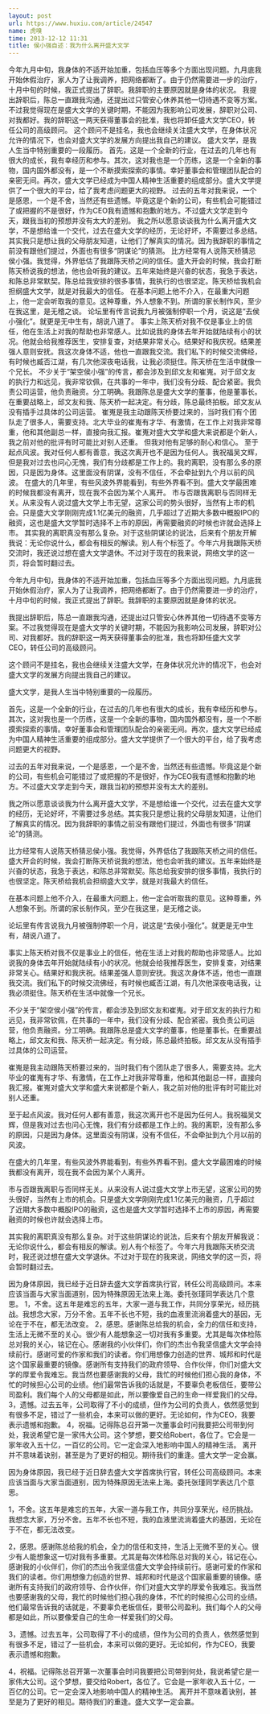 ```yaml
---
layout: post
url: https://www.huxiu.com/article/24547
name: 虎嗅
time: 2013-12-12 11:31
title: 侯小强自述：我为什么离开盛大文学
---
```

今年九月中旬，我身体的不适开始加重，包括血压等多个方面出现问题。九月底我开始休假治疗，家人为了让我调养，把网络都断了。由于仍然需要进一步的治疗，十月中旬的时候，我正式提出了辞职。我辞职的主要原因就是身体的状况。 我提出辞职后，陈总一直跟我沟通，还提出过只管安心休养其他一切待遇不变等方案。不过我觉得现在是盛大文学的关键时期，不能因为我影响公司发展，辞职对公司、对我都好。我的辞职这一两天获得董事会的批准，我也将卸任盛大文学CEO，转任公司的高级顾问。 这个顾问不是挂名，我也会继续关注盛大文学，在身体状况允许的情况下，也会对盛大文学的发展方向提出我自己的建议。 盛大文学，是我人生当中特别重要的一段履历。 首先，这是一个全新的行业，在过去的几年也有很大的成长，我有幸经历和参与。其次，这对我也是一个历练，这是一个全新的事物，国内国外都没有，是一个不断摸索探索的事情。幸好董事会和管理团队配合的亲密无间。再次，盛大文学已经成为中国人精神生活重要的组成部分。盛大文学提供了一个很大的平台，给了我考虑问题更大的视野。 过去的五年对我来说，一个是感恩，一个是不舍，当然还有些遗憾。毕竟这是个新的公司，有些机会可能错过了或把握的不是很好，作为CEO我有遗憾和抱歉的地方。不过盛大文学走到今天，跟我当初的预想并没有太大的差别。 我之所以愿意谈谈我为什么离开盛大文学，不是想给谁一个交代，过去在盛大文学的经历，无论好坏，不需要过多总结。其实我只是想让我的父母朋友知道，让他们了解真实的情况。因为我辞职的事情之前没有跟他们提过，外面也有很多“阴谋论”的猜测。 比方经常有人说陈天桥猜忌侯小强。我觉得，外界低估了我跟陈天桥之间的信任。盛大开会的时候，我会打断陈天桥说我的想法，他也会听我的建议。五年来始终是兴奋的状态，我急于表达，和陈总非常默契。陈总给我安排的很多事情，我执行的也很坚定。陈天桥给我机会担纲盛大文学，就是对我最大的信任。 在基本问题上他不介入，在最重大问题上，他一定会听取我的意见。这种尊重，外人想象不到。所谓的家长制作风，至少在我这里，是无稽之谈。 论坛里有传言说我九月被强制停职一个月，说这是“去侯小强化”。就更是无中生有，胡说八道了。 事实上陈天桥对我不仅是事业上的信任，他在生活上对我的帮助也非常感人。比如说我的身体去年开始就陆续有小的状况。他就会给我推荐医生，安排复查，对结果非常关心。结果好和我庆祝。结果差强人意则安抚。我这次身体不适，他也一直跟我交流。我们私下的时候交流佛经，有时候也臧否江湖，有几次他深夜电话我，让我必须挺住。陈天桥在生活中就像一个兄长。 不少关于“架空侯小强”的传言，都会涉及到邱文友和崔嵬。对于邱文友的执行力和远见，我非常钦佩，在共事的一年中，我们没有分歧、配合紧密。我负责公司运营，他负责融资。分工明确。我跟陈总是盛大文学的董事，他是董事长。在重要战略上，邱文友和我、陈天桥一起决定。有分歧，陈总最终拍板。邱文友从没有插手过具体的公司运营。 崔嵬是我主动跟陈天桥要过来的，当时我们有个团队走了很多人，需要支持。北大毕业的崔嵬有才华、有激情，在工作上对我非常尊重，他和其他副总一样，直接向我汇报。崔嵬对盛大文学和盛大来说都是个新人，我之前对他的批评有时可能比对别人还重。 但我对他有足够的耐心和信心。 至于起点风波。我对任何人都有善意，我这次离开也不是因为任何人。我祝福吴文辉，但是我对过去也问心无愧，我们有分歧都是工作上的。我的离职，没有那么多的原因，只是因为身体。这里面没有阴谋，没有不信任，不会牵扯到九个月以前的风波。 在盛大的几年里，有些风波外界能看到，有些外界看不到。盛大文学最困难的时候我都没有离开，现在我不会因为某个人离开。 市与否跟我离职与否同样无关。从来没有人说过盛大文学上市无望，这家公司的势头很好，当然有上市的机会。只是盛大文学刚刚完成1.1亿美元的融资，几乎超过了近期大多数中概股IPO的融资，这也是盛大文学暂时选择不上市的原因，再需要融资的时候也许就会选择上市。 其实我的离职真没有那么复杂。对于这些阴谋论的说法，后来有个朋友开解我说：无论你说什么，都会有相反的解读。别人有个标签了。今年六月我跟陈天桥交流时，我还说过想在盛大文学退休。不过对于现在的我来说，网络文学的这一页，将会暂时翻过去。

今年九月中旬，我身体的不适开始加重，包括血压等多个方面出现问题。九月底我开始休假治疗，家人为了让我调养，把网络都断了。由于仍然需要进一步的治疗，十月中旬的时候，我正式提出了辞职。我辞职的主要原因就是身体的状况。

我提出辞职后，陈总一直跟我沟通，还提出过只管安心休养其他一切待遇不变等方案。不过我觉得现在是盛大文学的关键时期，不能因为我影响公司发展，辞职对公司、对我都好。我的辞职这一两天获得董事会的批准，我也将卸任盛大文学CEO，转任公司的高级顾问。

这个顾问不是挂名，我也会继续关注盛大文学，在身体状况允许的情况下，也会对盛大文学的发展方向提出我自己的建议。

盛大文学，是我人生当中特别重要的一段履历。

首先，这是一个全新的行业，在过去的几年也有很大的成长，我有幸经历和参与。其次，这对我也是一个历练，这是一个全新的事物，国内国外都没有，是一个不断摸索探索的事情。幸好董事会和管理团队配合的亲密无间。再次，盛大文学已经成为中国人精神生活重要的组成部分。盛大文学提供了一个很大的平台，给了我考虑问题更大的视野。

过去的五年对我来说，一个是感恩，一个是不舍，当然还有些遗憾。毕竟这是个新的公司，有些机会可能错过了或把握的不是很好，作为CEO我有遗憾和抱歉的地方。不过盛大文学走到今天，跟我当初的预想并没有太大的差别。

我之所以愿意谈谈我为什么离开盛大文学，不是想给谁一个交代，过去在盛大文学的经历，无论好坏，不需要过多总结。其实我只是想让我的父母朋友知道，让他们了解真实的情况。因为我辞职的事情之前没有跟他们提过，外面也有很多“阴谋论”的猜测。

比方经常有人说陈天桥猜忌侯小强。我觉得，外界低估了我跟陈天桥之间的信任。盛大开会的时候，我会打断陈天桥说我的想法，他也会听我的建议。五年来始终是兴奋的状态，我急于表达，和陈总非常默契。陈总给我安排的很多事情，我执行的也很坚定。陈天桥给我机会担纲盛大文学，就是对我最大的信任。

在基本问题上他不介入，在最重大问题上，他一定会听取我的意见。这种尊重，外人想象不到。所谓的家长制作风，至少在我这里，是无稽之谈。

论坛里有传言说我九月被强制停职一个月，说这是“去侯小强化”。就更是无中生有，胡说八道了。

事实上陈天桥对我不仅是事业上的信任，他在生活上对我的帮助也非常感人。比如说我的身体去年开始就陆续有小的状况。他就会给我推荐医生，安排复查，对结果非常关心。结果好和我庆祝。结果差强人意则安抚。我这次身体不适，他也一直跟我交流。我们私下的时候交流佛经，有时候也臧否江湖，有几次他深夜电话我，让我必须挺住。陈天桥在生活中就像一个兄长。

不少关于“架空侯小强”的传言，都会涉及到邱文友和崔嵬。对于邱文友的执行力和远见，我非常钦佩，在共事的一年中，我们没有分歧、配合紧密。我负责公司运营，他负责融资。分工明确。我跟陈总是盛大文学的董事，他是董事长。在重要战略上，邱文友和我、陈天桥一起决定。有分歧，陈总最终拍板。邱文友从没有插手过具体的公司运营。

崔嵬是我主动跟陈天桥要过来的，当时我们有个团队走了很多人，需要支持。北大毕业的崔嵬有才华、有激情，在工作上对我非常尊重，他和其他副总一样，直接向我汇报。崔嵬对盛大文学和盛大来说都是个新人，我之前对他的批评有时可能比对别人还重。

至于起点风波。我对任何人都有善意，我这次离开也不是因为任何人。我祝福吴文辉，但是我对过去也问心无愧，我们有分歧都是工作上的。我的离职，没有那么多的原因，只是因为身体。这里面没有阴谋，没有不信任，不会牵扯到九个月以前的风波。

在盛大的几年里，有些风波外界能看到，有些外界看不到。盛大文学最困难的时候我都没有离开，现在我不会因为某个人离开。

市与否跟我离职与否同样无关。从来没有人说过盛大文学上市无望，这家公司的势头很好，当然有上市的机会。只是盛大文学刚刚完成1.1亿美元的融资，几乎超过了近期大多数中概股IPO的融资，这也是盛大文学暂时选择不上市的原因，再需要融资的时候也许就会选择上市。

其实我的离职真没有那么复杂。对于这些阴谋论的说法，后来有个朋友开解我说：无论你说什么，都会有相反的解读。别人有个标签了。今年六月我跟陈天桥交流时，我还说过想在盛大文学退休。不过对于现在的我来说，网络文学的这一页，将会暂时翻过去。

因为身体原因，我已经于近日辞去盛大文学首席执行官，转任公司高级顾问。本来应该当面与大家当面道别，因为特殊原因无法来上海。委托张瑾同学表达几个意思。 1，不舍。这五年是难忘的五年，大家一道与我工作，共同分享荣光，经历挑战。我想念大家，万分不舍。五年不长也不短，我的血液里流淌着盛大的基因，无论在于不在，都无法改变。 2，感恩。感谢陈总给我的机会，全力的信任和支持，生活上无微不至的关心。很少有人能想象这一切对我有多重要。尤其是每次体检陈总对我的关心，铭记在心。感谢我的小伙伴们，你们的杰出令我坚信盛大文学会持续前行。感谢可爱的作家和我们的读者。你们用想像力创造的世界、城邦和时代是这个国家最重要的镜像。感谢所有支持我们的政府领导、合作伙伴，你们对盛大文学的厚爱令我难忘。我当然也要感谢我的父母，我忙的时候他们担心我的身体，不忙的时候担心公司的业绩。他们最常告诉我的话就是，不要辜负老板信任，要带公司盈利。我们每个人的父母都是如此，所以要像爱自己的生命一样爱我们的父母。 3，遗憾。过去五年，公司取得了不小的成绩，但作为公司的负责人，依然感觉到有很多不足，错过了一些机会，本来可以做的更好。无论如何，作为CEO，我要表示遗憾和抱歉。 4，祝福。记得陈总召开第一次董事会时问我要把公司带到何处，我说希望它是一家伟大公司。这个梦想，要交给Robert，各位了。它会是一家年收入五十亿，一百亿的公司。它一定会深入地影响中国人的精神生活。 离开并不意味着诀别，甚至是为了更好的相见。期待我们的重逢。盛大文学一定会赢。

因为身体原因，我已经于近日辞去盛大文学首席执行官，转任公司高级顾问。本来应该当面与大家当面道别，因为特殊原因无法来上海。委托张瑾同学表达几个意思。

1，不舍。这五年是难忘的五年，大家一道与我工作，共同分享荣光，经历挑战。我想念大家，万分不舍。五年不长也不短，我的血液里流淌着盛大的基因，无论在于不在，都无法改变。

2，感恩。感谢陈总给我的机会，全力的信任和支持，生活上无微不至的关心。很少有人能想象这一切对我有多重要。尤其是每次体检陈总对我的关心，铭记在心。感谢我的小伙伴们，你们的杰出令我坚信盛大文学会持续前行。感谢可爱的作家和我们的读者。你们用想像力创造的世界、城邦和时代是这个国家最重要的镜像。感谢所有支持我们的政府领导、合作伙伴，你们对盛大文学的厚爱令我难忘。我当然也要感谢我的父母，我忙的时候他们担心我的身体，不忙的时候担心公司的业绩。他们最常告诉我的话就是，不要辜负老板信任，要带公司盈利。我们每个人的父母都是如此，所以要像爱自己的生命一样爱我们的父母。

3，遗憾。过去五年，公司取得了不小的成绩，但作为公司的负责人，依然感觉到有很多不足，错过了一些机会，本来可以做的更好。无论如何，作为CEO，我要表示遗憾和抱歉。

4，祝福。记得陈总召开第一次董事会时问我要把公司带到何处，我说希望它是一家伟大公司。这个梦想，要交给Robert，各位了。它会是一家年收入五十亿，一百亿的公司。它一定会深入地影响中国人的精神生活。 离开并不意味着诀别，甚至是为了更好的相见。期待我们的重逢。盛大文学一定会赢。

